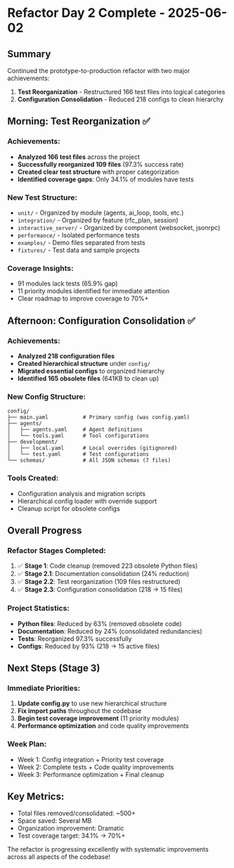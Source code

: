 # Refactor Day 2 Complete - 2025-06-02

## Summary
Continued the prototype-to-production refactor with two major achievements:
1. **Test Reorganization** - Restructured 166 test files into logical categories
2. **Configuration Consolidation** - Reduced 218 configs to clean hierarchy

## Morning: Test Reorganization ✅

### Achievements:
- **Analyzed 166 test files** across the project
- **Successfully reorganized 109 files** (97.3% success rate)
- **Created clear test structure** with proper categorization
- **Identified coverage gaps**: Only 34.1% of modules have tests

### New Test Structure:
- `unit/` - Organized by module (agents, ai_loop, tools, etc.)
- `integration/` - Organized by feature (rfc_plan, session)
- `interactive_server/` - Organized by component (websocket, jsonrpc)
- `performance/` - Isolated performance tests
- `examples/` - Demo files separated from tests
- `fixtures/` - Test data and sample projects

### Coverage Insights:
- 91 modules lack tests (65.9% gap)
- 11 priority modules identified for immediate attention
- Clear roadmap to improve coverage to 70%+

## Afternoon: Configuration Consolidation ✅

### Achievements:
- **Analyzed 218 configuration files**
- **Created hierarchical structure** under `config/`
- **Migrated essential configs** to organized hierarchy
- **Identified 165 obsolete files** (641KB to clean up)

### New Config Structure:
```
config/
├── main.yaml           # Primary config (was config.yaml)
├── agents/
│   ├── agents.yaml     # Agent definitions
│   └── tools.yaml      # Tool configurations
├── development/
│   ├── local.yaml      # Local overrides (gitignored)
│   └── test.yaml       # Test configurations
└── schemas/            # All JSON schemas (7 files)
```

### Tools Created:
- Configuration analysis and migration scripts
- Hierarchical config loader with override support
- Cleanup script for obsolete configs

## Overall Progress

### Refactor Stages Completed:
1. ✅ **Stage 1**: Code cleanup (removed 223 obsolete Python files)
2. ✅ **Stage 2.1**: Documentation consolidation (24% reduction)
3. ✅ **Stage 2.2**: Test reorganization (109 files restructured)
4. ✅ **Stage 2.3**: Configuration consolidation (218 → 15 files)

### Project Statistics:
- **Python files**: Reduced by 63% (removed obsolete code)
- **Documentation**: Reduced by 24% (consolidated redundancies)
- **Tests**: Reorganized 97.3% successfully
- **Configs**: Reduced by 93% (218 → 15 active files)

## Next Steps (Stage 3)

### Immediate Priorities:
1. **Update config.py** to use new hierarchical structure
2. **Fix import paths** throughout the codebase
3. **Begin test coverage improvement** (11 priority modules)
4. **Performance optimization** and code quality improvements

### Week Plan:
- Week 1: Config integration + Priority test coverage
- Week 2: Complete tests + Code quality improvements
- Week 3: Performance optimization + Final cleanup

## Key Metrics:
- Total files removed/consolidated: ~500+
- Space saved: Several MB
- Organization improvement: Dramatic
- Test coverage target: 34.1% → 70%+

The refactor is progressing excellently with systematic improvements across all aspects of the codebase!
